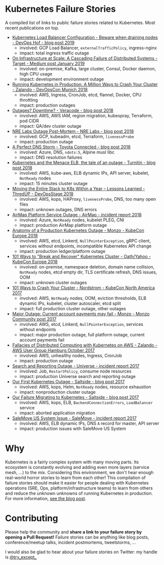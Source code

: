 # Kubernetes Failure Stories

A compiled list of links to public failure stories related to Kubernetes.
Most recent publications on top.

* [Kubernetes Load Balancer Configuration - Beware when draining nodes - DevOps Hof - blog post 2019](https://www.devops-hof.de/kubernetes-load-balancer-konfiguration-beware-when-draining-nodes/)
    * involved: GCP Load Balancer, `externalTrafficPolicy`, ingress-nginx
    * impact: total ingress traffic outage
* [On Infrastructure at Scale: A Cascading Failure of Distributed Systems - Target - Medium post January 2019](https://medium.com/@daniel.p.woods/on-infrastructure-at-scale-a-cascading-failure-of-distributed-systems-7cff2a3cd2df)
    * involved: on-premise, Kafka, large cluster, Consul, Docker daemon, high CPU usage
    * impact: development environment outage
* [Running Kubernetes in Production: A Million Ways to Crash Your Cluster - Zalando - DevOpsCon Munich 2018](https://www.slideshare.net/try_except_/running-kubernetes-in-production-a-million-ways-to-crash-your-cluster-devopscon-munich-2018)
    * involved: AWS, Ingress, CronJob, etcd, flannel, Docker, CPU throttling
    * impact: production outages
* [Outages? Downtime? - Veracode - blog post 2018](https://sethmccombs.github.io/work/2018/12/03/Outages.html)
    * involved: AWS, AWS IAM, region migration, kubespray, Terraform, pod CIDR
    * impact: QA/dev cluster outage
* [NRE Labs Outage Post-Mortem - NRE Labs - blog post 2018](https://keepingitclassless.net/2018/12/december-4---nre-labs-outage-post-mortem/)
    * involved: GCP, kubeadm, etcd, Terraform, `livenessProbe`
    * impact: production outage
* [A Perfect DNS Storm - Toyota Connected - blog post 2018](https://www.adammargherio.com/a-perfect-dns-storm/)
    * involved: Azure, DNS, `ndots:5`, Alpine musl libc
    * impact: DNS resolution failures
* [Kubernetes and the Menace ELB, the tale of an outage - Turnitin - blog post 2018](https://itnext.io/kubernetes-and-the-menace-elb-the-tale-of-an-outage-c00bef678fc0)
    * involved: AWS, kube-aws, ELB dynamic IPs, API server, kubelet, `NotReady` nodes
    * impact: 15 minutes cluster outage
* [Moving the Entire Stack to K8s Within a Year – Lessons Learned - ThredUP - DevOpsStage 2018](https://www.youtube.com/watch?v=tA8Sr3Nsx1I)
    * involved: AWS, kops, HAProxy, `livenessProbe`, DNS, too many open files
    * impact: unknown outages, DNS errors
* [AirMap Platform Service Outage - AirMap - incident report 2018](https://www.airmap.com/incident-180719/)
    * involved: Azure, `NotReady` nodes, kubelet PLEG, CNI
    * impact: production AirMap platform outage
* [Anatomy of a Production Kubernetes Outage - Monzo - KubeCon Europe 2018](https://www.youtube.com/watch?v=OUYTNywPk-s)
    * involved: AWS, etcd, Linkerd, `NullPointerException`, gRPC client, services without endpoints, incompatible Kubernetes API change
    * impact: production ledger/platform outage
* [101 Ways to "Break and Recover" Kubernetes Cluster - Oath/Yahoo - KubeCon Europe 2018](https://www.youtube.com/watch?v=likHm-KHGWQ)
    * involved: on-premise, namespace deletion, domain name collision, `NotReady` nodes, etcd empty dir, TLS certificate refresh, DNS issues, OOM
    * impact: unknown cluster outages
* [101 Ways to Crash Your Cluster - Nordstrom - KubeCon North America 2017](https://www.youtube.com/watch?v=xZO9nx6GBu0)
    * involved: AWS, `NotReady` nodes, OOM, eviction thresholds, ELB dynamic IPs, kubelet, cluster autoscaler, etcd split
    * impact: full production cluster outage, other outages
* [Major Outage: Current account payments may fail - Monzo - Monzo Community post 2017](https://community.monzo.com/t/resolved-current-account-payments-may-fail-major-outage-27-10-2017/26296/95)
    * involved: AWS, etcd, Linkerd, `NullPointerException`, services without endpoints
    * impact: major production outage, full platform outage, current account payments fail
* [Fallacies of Distributed Computing with Kubernetes on AWS - Zalando - AWS User Group Hamburg October 2017](https://www.slideshare.net/RaffaeleDiFazio/fallacies-of-distributed-computing-with-kubernetes-on-aws)
    * involved: AWS, unhealthy nodes, Ingress, CronJob
    * impact: production outage
* [Search and Reporting Outage - Universe - incident report 2017](http://status.universe.com/incidents/115n3vxqwzcf)
    * involved: Job, `RestartPolicy`, consume node resources
    * impact: production Universe search and reporting outage
* [Our First Kubernetes Outage - Saltside - blog post 2017](https://engineering.saltside.se/our-first-kubernetes-outage-c6b9249cfd3a)
    * involved: AWS, kops, Helm, `NotReady` nodes, resource exhaustion
    * impact: nonproduction cluster outage
* [Our Failure Migrating to Kubernetes - Saltside - blog post 2017](https://engineering.saltside.se/our-failure-migrating-to-kubernetes-25c28e6dd604)
    * involved: AWS, kops, ELB, `BackendConnectionErrors`, `LoadBalancer` service
    * impact: aborted application migration
* [SaleMove US System Issue - SaleMove - incident report 2017](https://status.salemove.com/incidents/xf6cr710yrzn)
    * involved: AWS, ELB dynamic IPs, DNS `A` record for master, API server
    * impact: production issues with SaleMove US System

# Why

Kubernetes is a fairly complex system with many moving parts.
Its ecosystem is constantly evolving and adding even more layers (service mesh, ...) to the mix.
Considering this environment, we don't hear enough real-world horror stories to learn from each other!
This compilation of failure stories should make it easier for people dealing with Kubernetes operations (SRE, Ops, platform/infrastructure teams) to
learn from others and reduce the unknown unknowns of running Kubernetes in production.
For more information, [see the blog post](https://srcco.de/posts/kubernetes-failure-stories.html).


# Contributing

Please help the community and **share a link to your failure story by opening a Pull Request!**
Failure stories can be anything like blog posts, conference/meetup talks, incident postmortems, tweetstorms, ...

I would also be glad to hear about your failure stories on Twitter: my handle is [@try_except_](https://twitter.com/try_except_)
